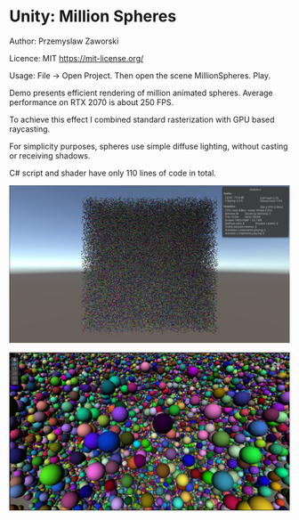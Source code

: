 # Unity: Million Spheres

Author: Przemyslaw Zaworski
 
Licence: MIT https://mit-license.org/

Usage: File -> Open Project. Then open the scene MillionSpheres. Play.

Demo presents efficient rendering of million animated spheres. Average performance on RTX 2070 is about 250 FPS. 

To achieve this effect I combined standard rasterization with GPU based raycasting. 

For simplicity purposes, spheres use simple diffuse lighting, without casting or receiving shadows.

C# script and shader have only 110 lines of code in total.


![alt text](Image1.jpg)


![alt text](Image2.jpg)

